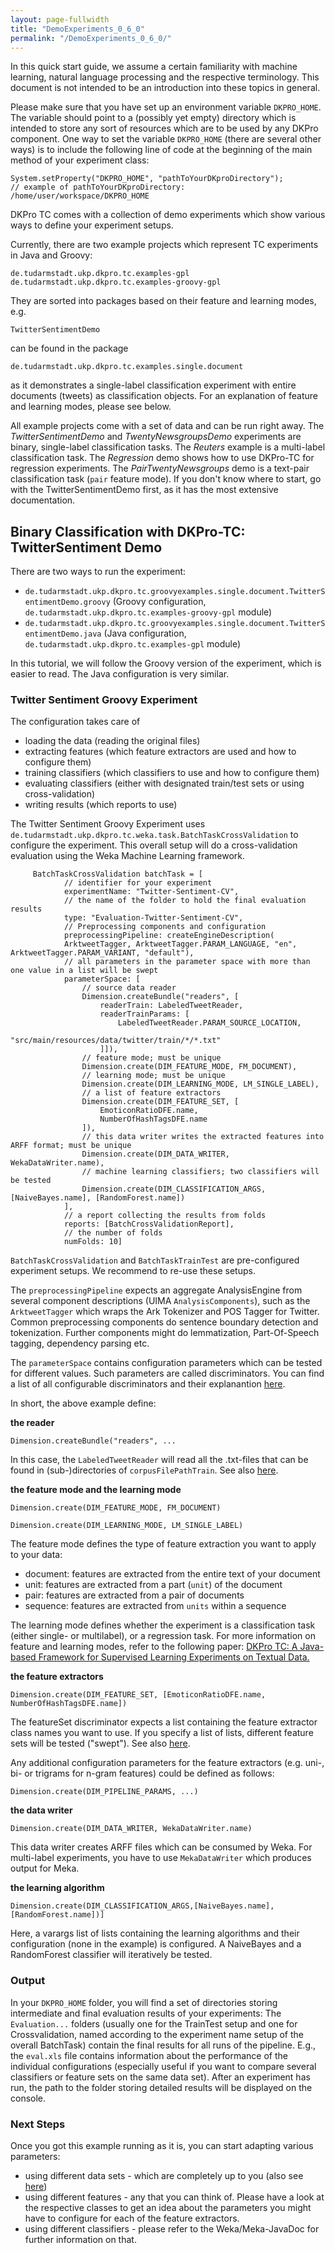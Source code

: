 ```yaml
---
layout: page-fullwidth
title: "DemoExperiments_0_6_0"
permalink: "/DemoExperiments_0_6_0/"
---
```


In this quick start guide, we assume a certain familiarity with machine learning, natural language processing and the respective terminology. This document is not intended to be an introduction into these topics in general.

Please make sure that you have set up an environment variable `DKPRO_HOME`. The variable should point to a (possibly yet empty) directory which is intended to store any sort of resources which are to be used by any DKPro component. One way to set the variable `DKPRO_HOME` (there are several other ways) is to include the following line of code at the beginning of the main method of your experiment class:

```
System.setProperty("DKPRO_HOME", "pathToYourDKproDirectory");
// example of pathToYourDKproDirectory: /home/user/workspace/DKPRO_HOME 
```

DKPro TC comes with a collection of demo experiments which show various ways to define your experiment setups.

Currently, there are two example projects which represent TC experiments in Java and Groovy:
```
de.tudarmstadt.ukp.dkpro.tc.examples-gpl
de.tudarmstadt.ukp.dkpro.tc.examples-groovy-gpl
```

They are sorted into packages based on their feature and learning modes, e.g.
```
TwitterSentimentDemo
```
can be found in the package
```
de.tudarmstadt.ukp.dkpro.tc.examples.single.document
```
as it demonstrates a single-label classification experiment with entire documents (tweets) as classification objects. For an explanation of feature and learning modes, please see below.

All example projects come with a set of data and can be run right away. The _TwitterSentimentDemo_ and _TwentyNewsgroupsDemo_ experiments are binary, single-label classification tasks. The _Reuters_ example is a multi-label classification task.  The _Regression_ demo shows how to use DKPro-TC for regression experiments. The _PairTwentyNewsgroups_ demo is a text-pair classification task (`pair` feature mode).
If you don't know where to start, go with the TwitterSentimentDemo first, as it has the most extensive documentation.

## Binary Classification with DKPro-TC: TwitterSentiment Demo

There are two ways to run the experiment:
  * `de.tudarmstadt.ukp.dkpro.tc.groovyexamples.single.document.TwitterSentimentDemo.groovy` (Groovy configuration, `de.tudarmstadt.ukp.dkpro.tc.examples-groovy-gpl` module)
  * `de.tudarmstadt.ukp.dkpro.tc.groovyexamples.single.document.TwitterSentimentDemo.java` (Java configuration, `de.tudarmstadt.ukp.dkpro.tc.examples-gpl` module)

In this tutorial, we will follow the Groovy version of the experiment, which is easier to read. The Java configuration is very similar.

### Twitter Sentiment Groovy Experiment

The configuration takes care of

  * loading the data (reading the original files)
  * extracting features (which feature extractors are used and how to configure them)
  * training classifiers (which classifiers to use and how to configure them)
  * evaluating classifiers (either with designated train/test sets or using cross-validation)
  * writing results (which reports to use)

The Twitter Sentiment Groovy Experiment uses `de.tudarmstadt.ukp.dkpro.tc.weka.task.BatchTaskCrossValidation` to configure the experiment. This overall setup will do a cross-validation evaluation using the Weka Machine Learning framework.

```
     BatchTaskCrossValidation batchTask = [
            // identifier for your experiment
            experimentName: "Twitter-Sentiment-CV",
            // the name of the folder to hold the final evaluation results
            type: "Evaluation-Twitter-Sentiment-CV",
            // Preprocessing components and configuration
            preprocessingPipeline: createEngineDescription(
            ArktweetTagger, ArktweetTagger.PARAM_LANGUAGE, "en", ArktweetTagger.PARAM_VARIANT, "default"), 
            // all parameters in the parameter space with more than one value in a list will be swept
            parameterSpace: [
                // source data reader
                Dimension.createBundle("readers", [
                    readerTrain: LabeledTweetReader,
                    readerTrainParams: [
                        LabeledTweetReader.PARAM_SOURCE_LOCATION,
                        "src/main/resources/data/twitter/train/*/*.txt"
                    ]]),
                // feature mode; must be unique
                Dimension.create(DIM_FEATURE_MODE, FM_DOCUMENT),
                // learning mode; must be unique
                Dimension.create(DIM_LEARNING_MODE, LM_SINGLE_LABEL),
                // a list of feature extractors
                Dimension.create(DIM_FEATURE_SET, [
                    EmoticonRatioDFE.name,
                    NumberOfHashTagsDFE.name
                ]),
                // this data writer writes the extracted features into ARFF format; must be unique
                Dimension.create(DIM_DATA_WRITER, WekaDataWriter.name),
                // machine learning classifiers; two classifiers will be tested
                Dimension.create(DIM_CLASSIFICATION_ARGS,[NaiveBayes.name], [RandomForest.name])
            ],
            // a report collecting the results from folds
            reports: [BatchCrossValidationReport], 
            // the number of folds
            numFolds: 10]
```

`BatchTaskCrossValidation` and `BatchTaskTrainTest` are pre-configured experiment setups. We recommend to re-use these setups.

The `preprocessingPipeline` expects an aggregate AnalysisEngine from several component descriptions (UIMA `AnalysisComponents`), such as the `ArktweetTagger` which wraps the Ark Tokenizer and POS Tagger for Twitter. Common preprocessing components do sentence boundary detection and tokenization. Further components might do lemmatization, Part-Of-Speech tagging, dependency parsing etc.

The `parameterSpace` contains configuration parameters which can be tested for different values. Such parameters are called discriminators.
You can find a list of all configurable discriminators and their explanantion [here](Discriminators.md).

In short, the above example define:

**the reader**

```
Dimension.createBundle("readers", ...
```

In this case, the `LabeledTweetReader` will read all the .txt-files that can be found in (sub-)directories of `corpusFilePathTrain`. See also [here](Readers.md).

**the feature mode and the learning mode**
```
Dimension.create(DIM_FEATURE_MODE, FM_DOCUMENT)
```

```
Dimension.create(DIM_LEARNING_MODE, LM_SINGLE_LABEL)
```

The feature mode defines the type of feature extraction you want to apply to your data:
  * document: features are extracted from the entire text of your document
  * unit: features are extracted from a part (`unit`) of the document
  * pair: features are extracted from a pair of documents
  * sequence: features are extracted from `units` within a sequence

The learning mode defines whether the experiment is a classification task (either single- or multilabel), or a regression task.
For more information on feature and learning modes, refer to the following paper: [DKPro TC: A Java-based Framework for Supervised Learning Experiments on Textual Data.](https://www.ukp.tu-darmstadt.de/fileadmin/user_upload/Group_UKP/publikationen/2014/DKProTCPreprint.pdf)

**the feature extractors**
```
Dimension.create(DIM_FEATURE_SET, [EmoticonRatioDFE.name, NumberOfHashTagsDFE.name])
```

The featureSet discriminator expects a list containing the feature extractor class names you want to use. If you specify a list of lists, different feature sets will be tested ("swept"). See also [here](FeatureExtractors.md).

Any additional configuration parameters for the feature extractors (e.g. uni-, bi- or trigrams for n-gram features) could be defined as follows:

```
Dimension.create(DIM_PIPELINE_PARAMS, ...)
```

**the data writer**
```
Dimension.create(DIM_DATA_WRITER, WekaDataWriter.name)
```

This data writer creates ARFF files which can be consumed by Weka. For multi-label experiments, you have to use `MekaDataWriter` which produces output for Meka.

**the learning algorithm**
```
Dimension.create(DIM_CLASSIFICATION_ARGS,[NaiveBayes.name], [RandomForest.name])]
```

Here, a varargs list of lists containing the learning algorithms and their configuration (none in the example) is configured. A NaiveBayes and a RandomForest classifier will iteratively be tested.

### Output

In your `DKPRO_HOME` folder, you will find a set of directories storing intermediate and final evaluation results of your experiments:
The `Evaluation...` folders (usually one for the TrainTest setup and one for Crossvalidation, named according to the experiment name setup of the overall BatchTask) contain the final results for all runs of the pipeline.
E.g., the `eval.xls` file contains information about the performance of the individual configurations (especially useful if you want to compare several classifiers or feature sets on the same data set).
After an experiment has run, the path to the folder storing detailed results will be displayed on the console.

### Next Steps

Once you got this example running as it is, you can start adapting various parameters:

  * using different data sets - which are completely up to you (also see [here](Readers.md))
  * using different features - any that you can think of. Please have a look at the respective classes to get an idea about the parameters you might have to configure for each of the feature extractors.
  * using different classifiers - please refer to the Weka/Meka-JavaDoc for further information on that.